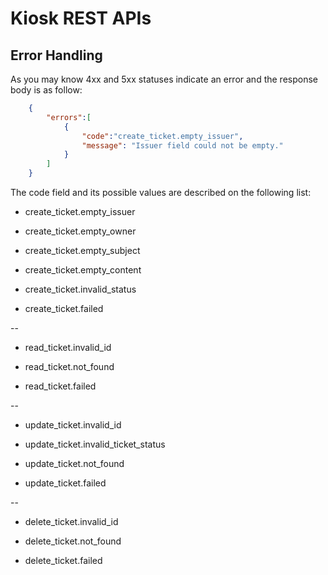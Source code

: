 # Kiosk REST APIs

## Error Handling

As you may know 4xx and 5xx statuses indicate an error and the response body is as follow:

```json
    {
        "errors":[
            {
                "code":"create_ticket.empty_issuer",
                "message": "Issuer field could not be empty."
            }
        ]
    }
```

The code field and its possible values are described on the following list:

- create_ticket.empty_issuer

- create_ticket.empty_owner

- create_ticket.empty_subject

- create_ticket.empty_content

- create_ticket.invalid_status

- create_ticket.failed

--

- read_ticket.invalid_id

- read_ticket.not_found

- read_ticket.failed

--

- update_ticket.invalid_id

- update_ticket.invalid_ticket_status

- update_ticket.not_found

- update_ticket.failed

--

- delete_ticket.invalid_id

- delete_ticket.not_found

- delete_ticket.failed
